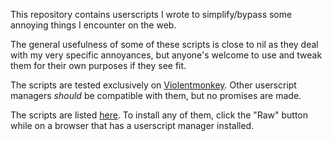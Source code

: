 This repository contains userscripts I wrote to simplify/bypass some annoying things I encounter on the web.

The general usefulness of some of these scripts is close to nil as they deal with my very specific annoyances,
but anyone's welcome to use and tweak them for their own purposes if they see fit.

The scripts are tested exclusively on [Violentmonkey](https://violentmonkey.github.io). Other userscript managers *should* be compatible with them, but no promises are made. 

The scripts are listed [here](./scripts). To install any of them, click the "Raw" button while on a browser that has a userscript manager installed.
